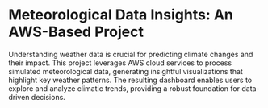 # Meteorological Data Insights: An AWS-Based Project
 
Understanding weather data is crucial for predicting climate changes and their impact. This project leverages AWS cloud services to process simulated meteorological data, generating insightful visualizations that highlight key weather patterns. The resulting dashboard enables users to explore and analyze climatic trends, providing a robust foundation for data-driven decisions. 
 

